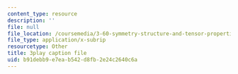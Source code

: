 ```yaml
---
content_type: resource
description: ''
file: null
file_location: /coursemedia/3-60-symmetry-structure-and-tensor-properties-of-materials-fall-2005/b91debb9e7eab542d8fb2e24c2640c6a_kYgBLGwuBpw.srt
file_type: application/x-subrip
resourcetype: Other
title: 3play caption file
uid: b91debb9-e7ea-b542-d8fb-2e24c2640c6a
---
```

